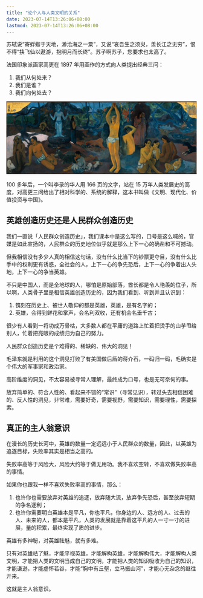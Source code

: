 ```yaml
---
title: "论个人与人类文明的关系"
date: 2023-07-14T13:26:06+08:00
lastmod: 2023-07-14T13:26:06+08:00
---
```


苏轼说“寄蜉蝣于天地，渺沧海之一粟”，又说“哀吾生之须臾，羡长江之无穷”，恨不得“挟飞仙以遨游，抱明月而长终”。苏子啊苏子，您要求也太高了。

<!--more-->

法国印象派画家高更在 1897 年用画作的方式向人类提出经典三问：

1. 我们从何处来？
2. 我们是谁？
3. 我们向何处去？

![](paul-gauguin.jpg)

100 多年后，一个叫李录的华人用 166 页的文字，站在 15 万年人类发展史的高度，对高更三问给出了相对科学的、系统的解释，这本书叫做《文明、现代化、价值投资与中国》。

## 英雄创造历史还是人民群众创造历史

我们一直说「人民群众创造历史」，我们课本中是这么写的，口号是这么喊的，官媒是如此宣扬的，人民群众的历史地位似乎就是那么上下一心的确凿和不可撼动。

但我相信没有多少人真的相信这句话，没有什么比当下的钞票更夺目，没有什么比手中的权利更有诱惑，全社会的人，上下一心的争先恐后，上下一心的争着出人头地，上下一心的争当英雄。

不只是中国人，而是全地球的人，哪怕是原始部落，酋长都是令人艳羡的位子，所以啊，人类骨子里是相信英雄创造历史的，因为我们看到、听到并且认识到：

1. 镌刻在历史上、被世人敬仰的都是英雄，英雄，是有名字的；
2. 英雄，会得到鲜花和掌声，会名利双收，还有机会名垂千古；

很少有人看到一将功成万骨枯，大多数人都在平庸的道路上忙着把烫手的山芋甩给别人，忙着把亮眼的成绩归为自己的努力。

人民群众创造历史是个难得的、稀缺的、伟大的洞见！

毛泽东就是利用的这个洞见打败了有美国做后盾的蒋介石，一码归一码，毛确实是个伟大的军事家和政治家。

高阶维度的洞见，不太容易被寻常人理解，最终成为口号，也是无可奈何的事。

放弃简单的、符合人性的、看起来不错的“常识”（寻常见识），转过头去相信困难的、反人性的洞见，非常难，需要好奇，需要视野，需要知识，需要理性，需要探索。

## 真正的主人翁意识

在漫长的历史长河中，英雄的数量一定远远小于人民群众的数量，因此，以英雄为追逐目标，失败率其实是相当之高的。

失败率高等于风险大，风险大约等于做无用功。我不喜欢空转，不喜欢做失败率高的事情。

如果你也跟我一样不喜欢失败率高的事情，那么：

1. 也许你也需要放弃对英雄的追逐，放弃随大流，放弃争先恐后，甚至放弃短期的争名逐利；
2. 也许你需要明白英雄本是平凡，你也平凡，你身边的人、远方的人、过去的人、未来的人，都本是平凡，人类的发展就是靠着这平凡的人一寸一寸的进展，量的积累，最终实现了质的进步。

英雄有多神秘，对英雄祛魅，就有多难。

只有对英雄祛了魅，才能平视英雄，才能解构英雄，才能解构伟大，才能解构人类文明，才能把人类的文明当成自己的文明，才能把人类的知识吸收为自己的知识，才能谦逊，才能虚怀若谷，才能“胸中有丘壑，立马振山河”，才能心无杂念的继往开来。

这就是主人翁意识。
